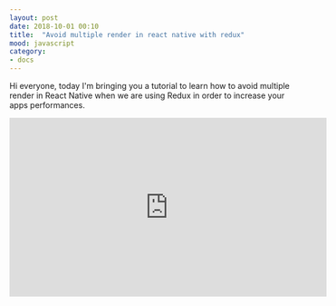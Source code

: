 ```yaml
---
layout: post
date: 2018-10-01 00:10
title:  "Avoid multiple render in react native with redux"
mood: javascript
category:
- docs
---
```


Hi everyone, today I'm bringing you a tutorial to learn how to avoid multiple render in React Native when we are using Redux in order to increase your apps performances.

<!--more-->

<iframe width="560" height="315" src="https://www.youtube.com/embed/UvkvzwtfAEs" frameborder="0" allow="autoplay; encrypted-media" allowfullscreen></iframe>